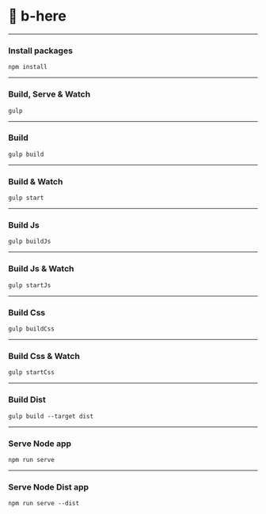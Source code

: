 # 💎 b-here
___

### Install packages
```
npm install
```
___

### Build, Serve & Watch 
```
gulp
```
___

### Build
```
gulp build
```
___

### Build & Watch 
```
gulp start
```
___

### Build Js
```
gulp buildJs
```
___

### Build Js & Watch 
```
gulp startJs
```
___

### Build Css
```
gulp buildCss
```
___

### Build Css & Watch 
```
gulp startCss
```
___
### Build Dist
```
gulp build --target dist
```
___
### Serve Node app
```
npm run serve
```
___
### Serve Node Dist app
```
npm run serve --dist
```

